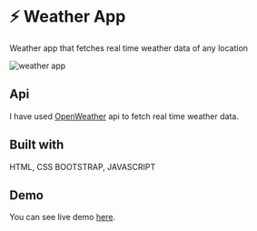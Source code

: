 # ⚡ Weather App
 Weather app that fetches real time weather data of any location

![weather app](https://user-images.githubusercontent.com/75438874/190848890-f6f8289e-0344-4876-afb7-2be453235ce4.png)


## Api
I have used [OpenWeather](https://openweathermap.org/api) api to fetch real time weather data.

## Built with
HTML, CSS BOOTSTRAP, JAVASCRIPT

## Demo
You can see live demo [here](https://abhay-tomar03.github.io/Weather-App/).




